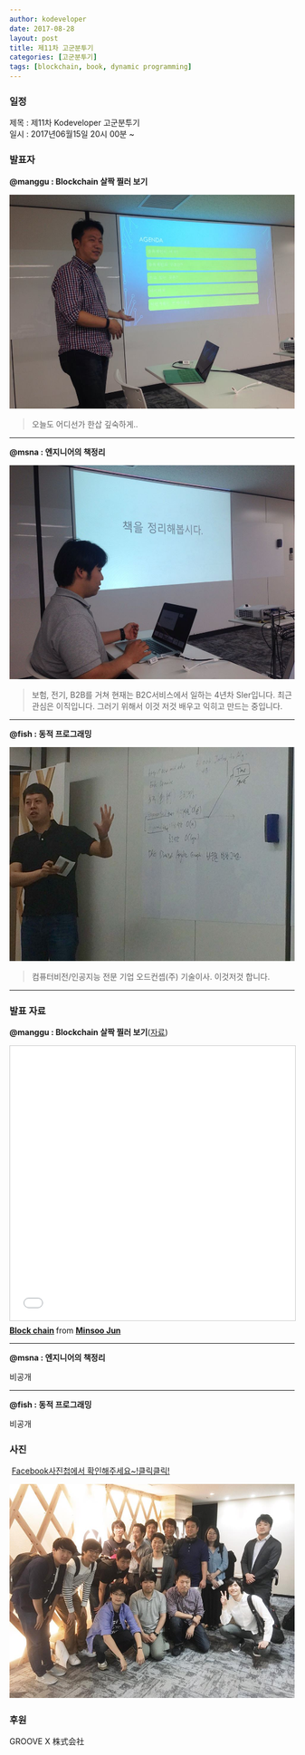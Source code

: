 ```yaml
---
author: kodeveloper
date: 2017-08-28
layout: post
title: 제11차 고군분투기
categories: [고군분투기]
tags: [blockchain, book, dynamic programming]
---
```


### 일정

제목 : 제11차 Kodeveloper 고군분투기  
일시 : 2017년06월15일 20시 00분 ~

### 발표자

**@manggu : Blockchain 살짝 찔러 보기**

![](/img/struggle/11/manggu.jpg)

>오늘도 어디선가 한삽 깊숙하게..

---

**@msna : 엔지니어의 책정리**

![](/img/struggle/11/msna.jpg)

>보험, 전기, B2B를 거쳐 현재는 B2C서비스에서 일하는 4년차 SIer입니다. 최근 관심은 이직입니다. 그러기 위해서 이것 저것 배우고 익히고 만드는 중입니다.

---

**@fish : 동적 프로그래밍**

![](/img/struggle/11/fish.jpg)

>컴퓨터비전/인공지능 전문 기업 오드컨셉(주) 기술이사. 이것저것 합니다.

---


### 발표 자료

**@manggu : Blockchain 살짝 찔러 보기**([자료](https://www.slideshare.net/minsoojun/block-chain-122718828))

<iframe src="//www.slideshare.net/slideshow/embed_code/key/GYzyPLgoYbdpwj" width="595" height="485" frameborder="0" marginwidth="0" marginheight="0" scrolling="no" style="border:1px solid #CCC; border-width:1px; margin-bottom:5px; max-width: 100%;" allowfullscreen> </iframe> <div style="margin-bottom:5px"> <strong> <a href="//www.slideshare.net/minsoojun/block-chain-122718828" title="Block chain" target="_blank">Block chain</a> </strong> from <strong><a href="https://www.slideshare.net/minsoojun" target="_blank">Minsoo Jun</a></strong> </div>

---

**@msna : 엔지니어의 책정리**

비공개

---

**@fish : 동적 프로그래밍**

비공개

### 사진

 [Facebook사진첩에서 확인해주세요~!클릭클릭!](https://www.facebook.com/media/set/?set=oa.1920151888229547&type=3)

![](/img/struggle/11/everyone.jpg)

### 후원

GROOVE X 株式会社
